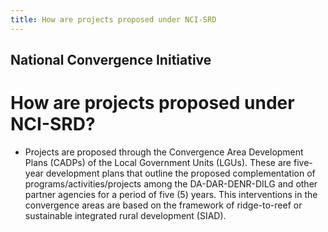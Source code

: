 ```yaml
---
title: How are projects proposed under NCI-SRD
---
```


## National Convergence Initiative

# How are projects proposed under NCI-SRD?


 - Projects are proposed through the Convergence Area Development Plans (CADPs) of the Local Government Units (LGUs). These are five-year development plans that outline the proposed complementation of programs/activities/projects among the DA-DAR-DENR-DILG and other partner agencies for a period of five (5) years. This interventions in the convergence areas are based on the framework of ridge-to-reef or sustainable integrated rural development (SIAD).

